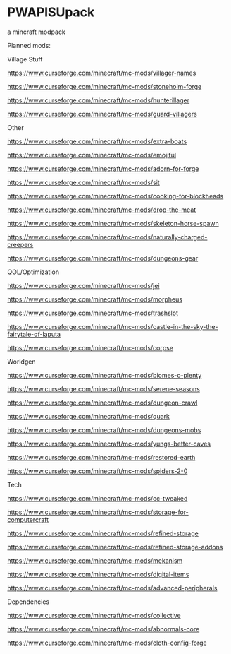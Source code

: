# PWAPISUpack
a mincraft modpack

Planned mods:

Village Stuff

https://www.curseforge.com/minecraft/mc-mods/villager-names

https://www.curseforge.com/minecraft/mc-mods/stoneholm-forge

https://www.curseforge.com/minecraft/mc-mods/hunterillager

https://www.curseforge.com/minecraft/mc-mods/guard-villagers


Other

https://www.curseforge.com/minecraft/mc-mods/extra-boats

https://www.curseforge.com/minecraft/mc-mods/emojiful

https://www.curseforge.com/minecraft/mc-mods/adorn-for-forge

https://www.curseforge.com/minecraft/mc-mods/sit

https://www.curseforge.com/minecraft/mc-mods/cooking-for-blockheads

https://www.curseforge.com/minecraft/mc-mods/drop-the-meat

https://www.curseforge.com/minecraft/mc-mods/skeleton-horse-spawn

https://www.curseforge.com/minecraft/mc-mods/naturally-charged-creepers

https://www.curseforge.com/minecraft/mc-mods/dungeons-gear

QOL/Optimization

https://www.curseforge.com/minecraft/mc-mods/jei

https://www.curseforge.com/minecraft/mc-mods/morpheus

https://www.curseforge.com/minecraft/mc-mods/trashslot

https://www.curseforge.com/minecraft/mc-mods/castle-in-the-sky-the-fairytale-of-laputa

https://www.curseforge.com/minecraft/mc-mods/corpse

Worldgen

https://www.curseforge.com/minecraft/mc-mods/biomes-o-plenty

https://www.curseforge.com/minecraft/mc-mods/serene-seasons

https://www.curseforge.com/minecraft/mc-mods/dungeon-crawl

https://www.curseforge.com/minecraft/mc-mods/quark

https://www.curseforge.com/minecraft/mc-mods/dungeons-mobs

https://www.curseforge.com/minecraft/mc-mods/yungs-better-caves

https://www.curseforge.com/minecraft/mc-mods/restored-earth

https://www.curseforge.com/minecraft/mc-mods/spiders-2-0

Tech

https://www.curseforge.com/minecraft/mc-mods/cc-tweaked

https://www.curseforge.com/minecraft/mc-mods/storage-for-computercraft

https://www.curseforge.com/minecraft/mc-mods/refined-storage

https://www.curseforge.com/minecraft/mc-mods/refined-storage-addons

https://www.curseforge.com/minecraft/mc-mods/mekanism

https://www.curseforge.com/minecraft/mc-mods/digital-items

https://www.curseforge.com/minecraft/mc-mods/advanced-peripherals

Dependencies

https://www.curseforge.com/minecraft/mc-mods/collective

https://www.curseforge.com/minecraft/mc-mods/abnormals-core

https://www.curseforge.com/minecraft/mc-mods/cloth-config-forge

